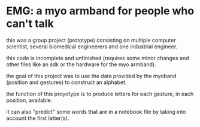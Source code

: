 # EMG: a myo armband for people who can't talk

this was a group project (prototype) consisting on multiple computer scientist, several biomedical engineerers and one industrial engineer.

this code is incomplete and unfinished (requires some minor changes and other files like an sdk or the hardware for the myo armband).

the goal of this project was to use the data provided by the myoband (position and gestures) to construct an alphabet.

the function of this proyotype is to produce letters for each gesture, in each position, available.

it can also "predict" some words that are in a notebook file by taking into account the first letter(s).

